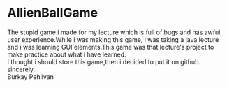 # AllienBallGame
The stupid game i made for my lecture which is full of bugs and has awful user experience.While i was making this game, i was taking a java lecture and i was learning GUI elements.This game was that lecture's project to make practice about what i have learned.<br>
I thought i should store this game,then i decided to put it on github.<br>
sincerely,<br>
Burkay Pehlivan

